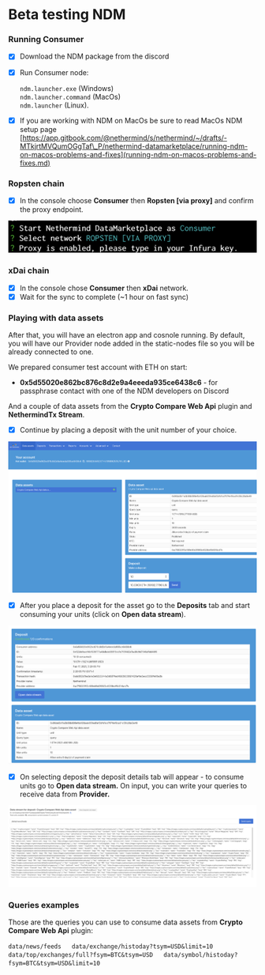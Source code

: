 # Beta testing NDM

### Running Consumer

* [x] Download the NDM package from the discord
* [x] Run Consumer node:

  `ndm.launcher.exe` \(Windows\)   
  `ndm.launcher.command` \(MacOs\)  
  `ndm.launcher` \(Linux\). 

* [x] If you are working with NDM on MacOs be sure to read MacOs NDM setup page [https://app.gitbook.com/@nethermind/s/nethermind/~/drafts/-MTkjrtMVQumOGgTaf\_P/nethermind-datamarketplace/running-ndm-on-macos-problems-and-fixes](running-ndm-on-macos-problems-and-fixes.md) 

### Ropsten chain

* [x] In the console choose **Consumer** then **Ropsten \[via proxy\]** and confirm the proxy endpoint.

![](../.gitbook/assets/image%20%28141%29.png)

### xDai chain

* [x] In the console chose **Consumer** then **xDai** network.
* [x] Wait for the sync to complete \(~1 hour on fast sync\)

### Playing with data assets

After that, you will have an electron app and cosnole running. By default, you will have our Provider node added in the static-nodes file so you will be already connected to one. 

We prepared consumer test account with ETH on start: 

* **0x5d55020e862bc876c8d2e9a4eeeda935ce6438c6** - for passphrase contact with one of the NDM developers on Discord

And a couple of data assets from the **Crypto Compare Web Api** plugin and **NethermindTx Stream**. 

* [x] Continue by placing a deposit with the unit number of your choice.

![Data assets view \(you will have more data assets avaliable to consume\)](../.gitbook/assets/image%20%28117%29.png)

* [x] After you place a deposit for the asset go to the **Deposits** tab and start consuming your units \(click on **Open data stream**\).

![Deposits view](../.gitbook/assets/image%20%28123%29.png)

* [x] On selecting deposit the deposit details tab will appear - to consume units go to **Open data stream.** On input, you can write your queries to receive data from **Provider.**

![Consumed data stream from Crypto Compare Web Api](../.gitbook/assets/image%20%28118%29.png)

###   Queries examples

Those are the queries you can use to consume data assets from **Crypto Compare Web Api** plugin:

 `data/news/feeds  
 data/exchange/histoday?tsym=USD&limit=10  
 data/top/exchanges/full?fsym=BTC&tsym=USD  
 data/symbol/histoday?fsym=BTC&tsym=USD&limit=10`

